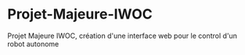 # Projet-Majeure-IWOC
Projet Majeure IWOC, création d'une interface web pour le control d'un robot autonome
